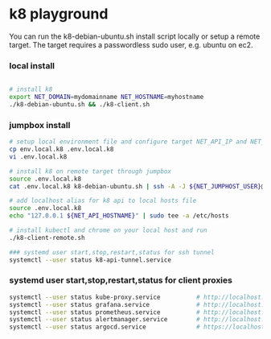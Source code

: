# k8 playground

You can run the k8-debian-ubuntu.sh install script locally or setup a remote target. The target requires a passwordless sudo user, e.g. ubuntu on ec2.

### local install
```bash

# install k8
export NET_DOMAIN=mydomainname NET_HOSTNAME=myhostname
./k8-debian-ubuntu.sh && ./k8-client.sh
```

### jumpbox install
```bash
# setup local environment file and configure target NET_API_IP and NET_JUMPHOST
cp env.local.k8 .env.local.k8
vi .env.local.k8

# install k8 on remote target through jumpbox
source .env.local.k8
cat .env.local.k8 k8-debian-ubuntu.sh | ssh -A -J ${NET_JUMPHOST_USER}@${NET_JUMPHOST} ${NET_HOST_USER}@${NET_HOST} 'bash -s'

# add localhost alias for k8 api to local hosts file
source .env.local.k8
echo "127.0.0.1 ${NET_API_HOSTNAME}" | sudo tee -a /etc/hosts

# install kubectl and chrome on your local host and run
./k8-client-remote.sh

### systemd user start,stop,restart,status for ssh tunnel
systemctl --user status k8-api-tunnel.service
````

### systemd user start,stop,restart,status for client proxies
```bash
systemctl --user status kube-proxy.service          # http://localhost:8001/api/v1/namespaces/kubernetes-dashboard/services/https:kubernetes-dashboard:/proxy/
systemctl --user status grafana.service             # http://localhost:9097
systemctl --user status prometheus.service          # http://localhost:9090
systemctl --user status alertmanager.service        # http://localhost:9093
systemctl --user status argocd.service              # https://localhost:9095
```
